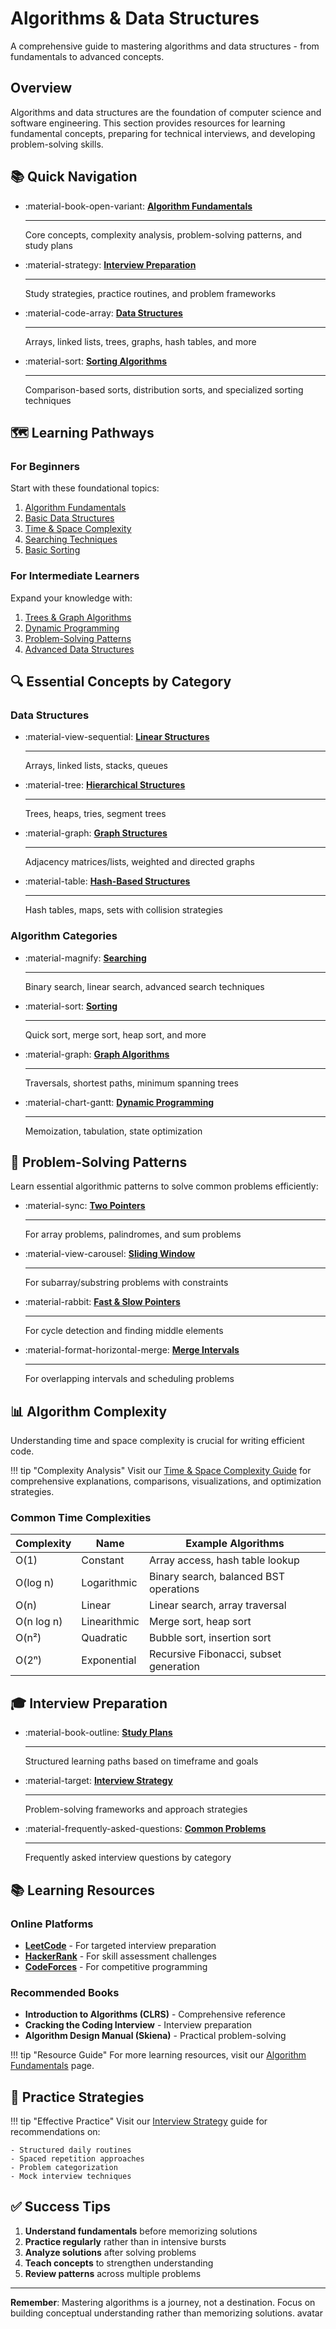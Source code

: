 # Algorithms & Data Structures

A comprehensive guide to mastering algorithms and data structures - from fundamentals to advanced concepts.

## Overview

Algorithms and data structures are the foundation of computer science and software engineering. This section provides resources for learning fundamental concepts, preparing for technical interviews, and developing problem-solving skills.

## 📚 Quick Navigation

<div class="grid cards" markdown>

- :material-book-open-variant: **[Algorithm Fundamentals](fundamentals/index.md)**

    ---

    Core concepts, complexity analysis, problem-solving patterns, and study plans

- :material-strategy: **[Interview Preparation](fundamentals/interview-strategy.md)**

    ---

    Study strategies, practice routines, and problem frameworks

- :material-code-array: **[Data Structures](data-structures/index.md)**

    ---

    Arrays, linked lists, trees, graphs, hash tables, and more

- :material-sort: **[Sorting Algorithms](sorting/index.md)**

    ---

    Comparison-based sorts, distribution sorts, and specialized sorting techniques

</div>

## 🗺️ Learning Pathways

### For Beginners

Start with these foundational topics:

1. [Algorithm Fundamentals](fundamentals/index.md)
2. [Basic Data Structures](data-structures/index.md)
3. [Time & Space Complexity](fundamentals/time-complexity.md)
4. [Searching Techniques](searching/index.md)
5. [Basic Sorting](sorting/index.md)

### For Intermediate Learners

Expand your knowledge with:

1. [Trees & Graph Algorithms](graphs/index.md)
2. [Dynamic Programming](dp/index.md)
3. [Problem-Solving Patterns](fundamentals/problem-solving-patterns.md)
4. [Advanced Data Structures](data-structures/index.md#advanced-data-structures)



## 🔍 Essential Concepts by Category

### Data Structures

<div class="grid cards" markdown>

- :material-view-sequential: **[Linear Structures](data-structures/index.md#linear-data-structures)**

    ---

    Arrays, linked lists, stacks, queues
    
- :material-tree: **[Hierarchical Structures](data-structures/index.md#hierarchical-data-structures)**

    ---

    Trees, heaps, tries, segment trees
    
- :material-graph: **[Graph Structures](graphs/index.md)**

    ---

    Adjacency matrices/lists, weighted and directed graphs
    
- :material-table: **[Hash-Based Structures](data-structures/hashing/index.md)**

    ---

    Hash tables, maps, sets with collision strategies

</div>

### Algorithm Categories

<div class="grid cards" markdown>

- :material-magnify: **[Searching](searching/index.md)**

    ---

    Binary search, linear search, advanced search techniques
    
- :material-sort: **[Sorting](sorting/index.md)**

    ---

    Quick sort, merge sort, heap sort, and more
    
- :material-graph: **[Graph Algorithms](graphs/index.md)**

    ---

    Traversals, shortest paths, minimum spanning trees
    
- :material-chart-gantt: **[Dynamic Programming](dp/index.md)**

    ---

    Memoization, tabulation, state optimization

</div>

## 🎯 Problem-Solving Patterns

Learn essential algorithmic patterns to solve common problems efficiently:

<div class="grid cards" markdown>

- :material-sync: **[Two Pointers](fundamentals/problem-solving-patterns.md#two-pointers-technique)**

    ---

    For array problems, palindromes, and sum problems
    
- :material-view-carousel: **[Sliding Window](fundamentals/problem-solving-patterns.md#sliding-window-technique)**

    ---

    For subarray/substring problems with constraints
    
- :material-rabbit: **[Fast & Slow Pointers](fundamentals/problem-solving-patterns.md#fast-slow-pointers-technique)**

    ---

    For cycle detection and finding middle elements
    
- :material-format-horizontal-merge: **[Merge Intervals](fundamentals/problem-solving-patterns.md#merge-intervals-technique)**

    ---

    For overlapping intervals and scheduling problems

</div>

## 📊 Algorithm Complexity

Understanding time and space complexity is crucial for writing efficient code.

!!! tip "Complexity Analysis"
    Visit our [Time & Space Complexity Guide](fundamentals/time-complexity.md) for comprehensive explanations, comparisons, visualizations, and optimization strategies.

### Common Time Complexities

| Complexity | Name | Example Algorithms |
|------------|------|-------------------|
| O(1) | Constant | Array access, hash table lookup |
| O(log n) | Logarithmic | Binary search, balanced BST operations |
| O(n) | Linear | Linear search, array traversal |
| O(n log n) | Linearithmic | Merge sort, heap sort |
| O(n²) | Quadratic | Bubble sort, insertion sort |
| O(2ⁿ) | Exponential | Recursive Fibonacci, subset generation |

## 🎓 Interview Preparation

<div class="grid cards" markdown>

- :material-book-outline: **[Study Plans](fundamentals/preparation-planning.md)**

    ---

    Structured learning paths based on timeframe and goals
    
- :material-target: **[Interview Strategy](fundamentals/interview-strategy.md)**

    ---

    Problem-solving frameworks and approach strategies
    
- :material-frequently-asked-questions: **[Common Problems](fundamentals/interview-strategy.md#common-problems)**

    ---

    Frequently asked interview questions by category

</div>

## 📚 Learning Resources

### Online Platforms

- **[LeetCode](https://leetcode.com/)** - For targeted interview preparation
- **[HackerRank](https://www.hackerrank.com/)** - For skill assessment challenges
- **[CodeForces](https://codeforces.com/)** - For competitive programming

### Recommended Books

- **Introduction to Algorithms (CLRS)** - Comprehensive reference
- **Cracking the Coding Interview** - Interview preparation
- **Algorithm Design Manual (Skiena)** - Practical problem-solving

!!! tip "Resource Guide"
    For more learning resources, visit our [Algorithm Fundamentals](fundamentals/index.md) page.

## 🔧 Practice Strategies

!!! tip "Effective Practice"
    Visit our [Interview Strategy](fundamentals/interview-strategy.md) guide for recommendations on:
    
    - Structured daily routines
    - Spaced repetition approaches
    - Problem categorization
    - Mock interview techniques

## ✅ Success Tips

1. **Understand fundamentals** before memorizing solutions
2. **Practice regularly** rather than in intensive bursts
3. **Analyze solutions** after solving problems
4. **Teach concepts** to strengthen understanding
5. **Review patterns** across multiple problems

---

**Remember**: Mastering algorithms is a journey, not a destination. Focus on building conceptual understanding rather than memorizing solutions.
avatar
